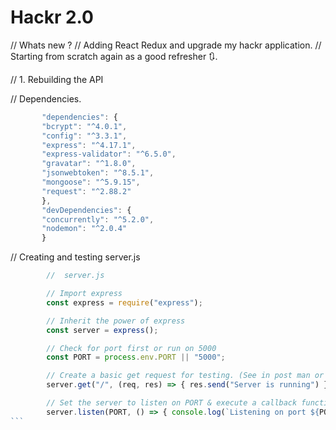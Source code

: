 # Hackr 2.0

// Whats new ?
// Adding React Redux and upgrade my hackr application.
// Starting from scratch again as a good refresher 🔃.

// 1. Rebuilding the API

//     Dependencies.   
 ```javascript
        "dependencies": {
        "bcrypt": "^4.0.1",
        "config": "^3.3.1",
        "express": "^4.17.1",
        "express-validator": "^6.5.0",
        "gravatar": "^1.8.0",
        "jsonwebtoken": "^8.5.1",
        "mongoose": "^5.9.15",
        "request": "^2.88.2"
        },
        "devDependencies": {
        "concurrently": "^5.2.0",
        "nodemon": "^2.0.4"
        }
```

//   Creating and testing server.js    

````javascript
        //  server.js

        // Import express
        const express = require("express");

        // Inherit the power of express
        const server = express();

        // Check for port first or run on 5000
        const PORT = process.env.PORT || "5000";

        // Create a basic get request for testing. (See in post man or browser.)
        server.get("/", (req, res) => { res.send("Server is running") });

        // Set the server to listen on PORT & execute a callback function.
        server.listen(PORT, () => { console.log(`Listening on port ${PORT}...`) })
```
